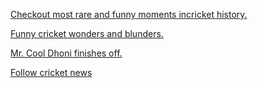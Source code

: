 [Checkout most rare and funny moments incricket history.](https://youtu.be/fzqh6_90akI)

[Funny cricket wonders and blunders.](https://youtu.be/YuyCmOlm0Fc)

[Mr. Cool Dhoni finishes off.](https://youtu.be/wbfv1qOG3WM)

[Follow cricket news](english/cricket/cricket.md)
